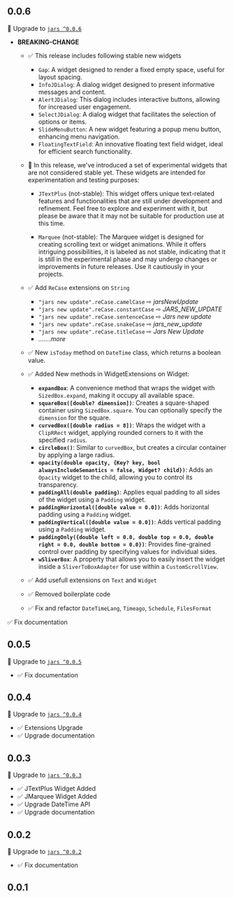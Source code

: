 ## 0.0.6

🎉 Upgrade to [`jars ^0.0.6`](https://pub.dev/packages/jars)

- **BREAKING-CHANGE**

  - ✅ This release includes following stable new widgets
  
    - `Gap`: A widget designed to render a fixed empty space, useful for layout spacing.
    - `InfoJDialog`: A dialog widget designed to present informative messages and content.
    - `AlertJDialog`: This dialog includes interactive buttons, allowing for increased user engagement.
    - `SelectJDialog`: A dialog widget that facilitates the selection of options or items.
    - `SlideMenuButton`: A new widget featuring a popup menu button, enhancing menu navigation.
    - `FloatingTextField`: An innovative floating text field widget, ideal for efficient search functionality.
  
  - 🔄️ In this release, we've introduced a set of experimental widgets that are not considered stable yet. These widgets are intended for experimentation and testing purposes:

    - `JTextPlus` (not-stable): This widget offers unique text-related features and functionalities that are still under development and  refinement. Feel free to explore and experiment with it, but please be aware that it may not be suitable for production use at this time.

    - `Marquee` (not-stable): The Marquee widget is designed for creating scrolling text or widget animations. While it offers intriguing     possibilities, it is labeled as not stable, indicating that it is still in the experimental phase and may undergo changes or improvements in    future releases. Use it cautiously in your projects.
  
  - ✅ Add `ReCase` extensions on `String`
    - `"jars new update".reCase.camelCase` ⇨ *jarsNewUpdate*
    - `"jars new update".reCase.constantCase` ⇨ *JARS_NEW_UPDATE*
    - `"jars new update".reCase.sentenceCase` ⇨ *Jars new update*
    - `"jars new update".reCase.snakeCase` ⇨ *jars_new_update*
    - `"jars new update".reCase.titleCase` ⇨ *Jars New Update*
    - *.......more*

  - ✅ New `isToday` method on `DateTime` class, which returns a boolean value.
  - ✅ Added New methods in WidgetExtensions on Widget:
      - **`expandBox`**: A convenience method that wraps the widget with `SizedBox.expand`, making it occupy all available space.
      - **`squareBox([double? dimension])`**: Creates a square-shaped container using `SizedBox.square`. You can optionally specify the `dimension` for the square.
      - **`curvedBox([double radius = 8])`**: Wraps the widget with a `ClipRRect` widget, applying rounded corners to it with the specified `radius`.
      - **`circleBox()`**: Similar to `curvedBox`, but creates a circular container by applying a large radius.
      - **`opacity(double opacity, {Key? key, bool alwaysIncludeSemantics = false, Widget? child})`**: Adds an `Opacity` widget to the child, allowing you to control its transparency.
      - **`paddingAll(double padding)`**: Applies equal padding to all sides of the widget using a `Padding` widget.
      - **`paddingHorizontal([double value = 0.0])`**: Adds horizontal padding using a `Padding` widget.
      - **`paddingVertical([double value = 0.0])`**: Adds vertical padding using a `Padding` widget.
      - **`paddingOnly({double left = 0.0, double top = 0.0, double right = 0.0, double bottom = 0.0})`**: Provides fine-grained control over padding by specifying values for individual sides.
     - **`wSliverBox`**: A property that allows you to easily insert the widget inside a `SliverToBoxAdapter` for use within a `CustomScrollView`.
  - ✅ Add usefull extensions on `Text` and `Widget`
  - ✅ Removed boilerplate code
  - ✅ Fix and refactor `DateTimeLang`, `Timeago`, `Schedule`, `FilesFormat` 


✅ Fix documentation

## 0.0.5

🎉 Upgrade to [`jars ^0.0.5`]((https://pub.dev/packages/jars))

- ✅ Fix documentation

## 0.0.4

🎉 Upgrade to [`jars ^0.0.4`](https://pub.dev/packages/jars)

- ✅ Extensions Upgrade
- ✅ Upgrade documentation

## 0.0.3

🎉 Upgrade to [`jars ^0.0.3`](https://pub.dev/packages/jars)

- ✅ JTextPlus Widget Added
- ✅ JMarquee Widget Added
- ✅ Upgrade DateTime API
- ✅ Upgrade documentation

## 0.0.2

🎉 Upgrade to [`jars ^0.0.2`](https://pub.dev/packages/jars)

- ✅ Fix documentation

## 0.0.1
